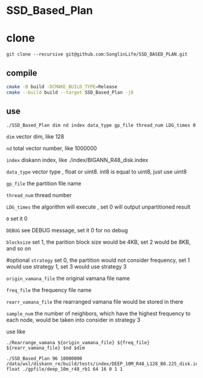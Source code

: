 # SSD_Based_Plan

# clone

```
git clone --recursive git@github.com:SonglinLife/SSD_BASED_PLAN.git 
```

## compile

``` sh
cmake -B build -DCMAKE_BUILD_TYPE=Release
cmake --build build --target SSD_Based_Plan -j8
```

## use

``` sh
./SSD_Based_Plan dim nd index data_type gp_file thread_num LDG_times 0 DEBUG blocksize 
```

`dim` vector dim, like 128

`nd` total vector number, like 1000000

`index` diskann index, like ./index/BIGANN_R48_disk.index

`data_type` vector type , float or uint8. int8 is equal to uint8, just use uint8

`gp_file` the partition file name

`thread_num` thread number

`LDG_times` the algorithm will execute , set 0 will output unpartitioned result

`0` set it 0

`DEBUG` see DEBUG message, set it 0 for no debug

`blocksize` set 1, the parition block size would be 4KB, set 2 would be 8KB, and so on

#optional 
`strategy` set 0, the partition would not consider frequency, set 1 would use strategy 1, set 3 would use strategy 3

`origin_vamana_file` the original vamana file name

`freq_file` the frequency file name

`rearr_vamana_file` the rearranged vamana file would be stored in there

`sample_num` the number of neighbors, which have the highest frequency to each node, would be taken into consider in strategy 3

use like 

```
./Rearrange_vamana ${origin_vamana_file} ${freq_file} ${rearr_vamana_file} $nd $dim
```

```
./SSD_Based_Plan 96 10000000 /data/wsl/diskann_re/build/tests/index/DEEP_10M_R48_L128_B0.225_disk.index_cp float ./gpfile/deep_10m_r48_rb1 64 16 0 1 1
```
